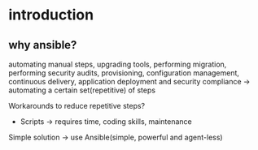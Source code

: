 # introduction

## why ansible?

automating manual steps, upgrading tools, performing migration, performing security audits, provisioning, configuration management, continuous delivery, application deployment and security compliance  -> automating a certain set(repetitive) of steps

Workarounds to reduce repetitive steps? 

* Scripts -> requires time, coding skills, maintenance 

Simple solution -> use Ansible(simple, powerful and agent-less)


